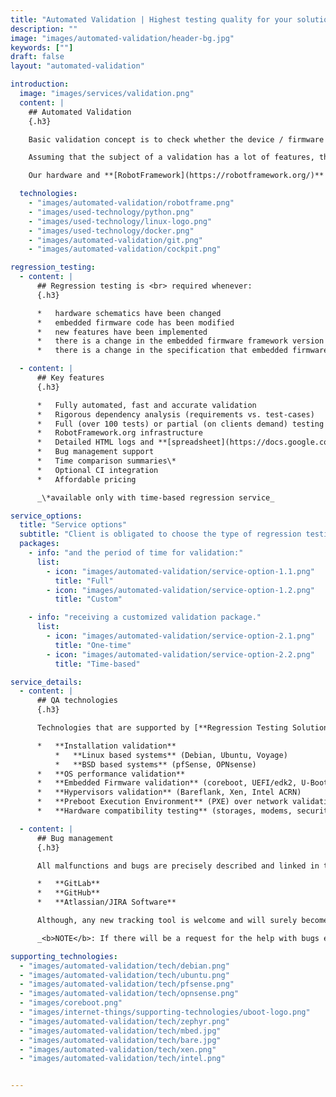 ```yaml
---
title: "Automated Validation | Highest testing quality for your solutions"
description: ""
image: "images/automated-validation/header-bg.jpg"
keywords: [""]
draft: false
layout: "automated-validation"

introduction:
  image: "images/services/validation.png"
  content: |
    ## Automated Validation
    {.h3}

    Basic validation concept is to check whether the device / firmware / software is working according to requirements. For any environment that evolves, that is constantly upgraded and expanded it is reasonable to check all provided features after any hardware or code changes.

    Assuming that the subject of a validation has a lot of features, the process may be long-lasting and doing it manually may be unreasonable. To spare a significant amount of time and make an effort productive it is a good idea to automate the whole process.

    Our hardware and **[RobotFramework](https://robotframework.org/)** infrastructure is capable to support many of recently used boards to confirm their features. If You consider constant changes of revision of the confirm their features. If You consider constant changes of revision of the confirm their features. If You consider constant changes of revision of the subject it is suggested to take a regression test suite. With regression testing, we can confirm, that a recent version of the hardware and/or embedded firmware has not adversely affected existing features.

  technologies:
    - "images/automated-validation/robotframe.png"
    - "images/used-technology/python.png"
    - "images/used-technology/linux-logo.png"
    - "images/used-technology/docker.png"
    - "images/automated-validation/git.png"
    - "images/automated-validation/cockpit.png"

regression_testing:
  - content: |
      ## Regression testing is <br> required whenever:
      {.h3}

      *   hardware schematics have been changed
      *   embedded firmware code has been modified
      *   new features have been implemented
      *   there is a change in the embedded firmware framework version (for example coreboot version)
      *   there is a change in the specification that embedded firmware relies upon on (for example UEFI, ACPI, SMBIOS)

  - content: |
      ## Key features
      {.h3}

      *   Fully automated, fast and accurate validation
      *   Rigorous dependency analysis (requirements vs. test-cases)
      *   Full (over 100 tests) or partial (on clients demand) testing package
      *   RobotFramework.org infrastructure
      *   Detailed HTML logs and **[spreadsheet](https://docs.google.com/spreadsheets/d/1_uRhVo9eYeZONnelymonYp444zYHT_Q_qmJEJ8_XqJc/edit#gid=0)** reports attached
      *   Bug management support
      *   Time comparison summaries\*
      *   Optional CI integration
      *   Affordable pricing

      _\*available only with time-based regression service_

service_options:
  title: "Service options"
  subtitle: "Client is obligated to choose the type of regression testing:"
  packages:
    - info: "and the period of time for validation:"
      list:
        - icon: "images/automated-validation/service-option-1.1.png"
          title: "Full"
        - icon: "images/automated-validation/service-option-1.2.png"
          title: "Custom"

    - info: "receiving a customized validation package."
      list:
        - icon: "images/automated-validation/service-option-2.1.png"
          title: "One-time"
        - icon: "images/automated-validation/service-option-2.2.png"
          title: "Time-based"

service_details:
  - content: |
      ## QA technologies
      {.h3}

      Technologies that are supported by [**Regression Testing Solutions**](https://shop.3mdeb.com/shop/product/regression-testing-solutions/) can be part of the validation package requested by the client:

      *   **Installation validation**
          *   **Linux based systems** (Debian, Ubuntu, Voyage)
          *   **BSD based systems** (pfSense, OPNsense)
      *   **OS performance validation**
      *   **Embedded Firmware validation** (coreboot, UEFI/edk2, U-Boot, Zephyr, mbedOS, BIOS, bare metal)
      *   **Hypervisors validation** (Bareflank, Xen, Intel ACRN)
      *   **Preboot Execution Environment** (PXE) over network validation
      *   **Hardware compatibility testing** (storages, modems, security modules)

  - content: |
      ## Bug management
      {.h3}

      All malfunctions and bugs are precisely described and linked in the service selected by the client. We are experienced in:

      *   **GitLab**
      *   **GitHub**
      *   **Atlassian/JIRA Software**

      Although, any new tracking tool is welcome and will surely become familiar in no time.

      _<b>NOTE</b>: If there will be a request for the help with bugs elimination (mainly in the embedded firmware area) we can also provide such support._

supporting_technologies:
  - "images/automated-validation/tech/debian.png"
  - "images/automated-validation/tech/ubuntu.png"
  - "images/automated-validation/tech/pfsense.png"
  - "images/automated-validation/tech/opnsense.png"
  - "images/coreboot.png"
  - "images/internet-things/supporting-technologies/uboot-logo.png"
  - "images/automated-validation/tech/zephyr.png"
  - "images/automated-validation/tech/mbed.jpg"
  - "images/automated-validation/tech/bare.jpg"
  - "images/automated-validation/tech/xen.png"
  - "images/automated-validation/tech/intel.png"


---
```


